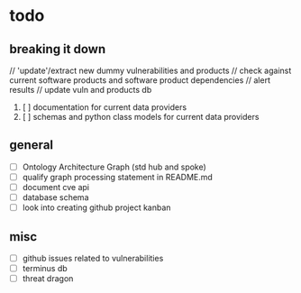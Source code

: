 # todo

## breaking it down

// 'update'/extract new dummy vulnerabilities and products
// check against current software products and software product dependencies
// alert results
// update vuln and products db

1. [ ] documentation for current data providers
2. [ ] schemas and python class models for current data providers

## general

- [ ] Ontology Architecture Graph (std hub and spoke)
- [ ] qualify graph processing statement in README.md
- [ ] document cve api
- [ ] database schema
- [ ] look into creating github project kanban

## misc

- [ ] github issues related to vulnerabilities
- [ ] terminus db
- [ ] threat dragon
